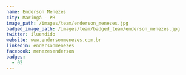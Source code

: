 ```yaml
---
name: Enderson Menezes
city: Maringá - PR
image_path: /images/team/enderson_menezes.jpg
badged_image_path: /images/team/badged_team/enderson_menezes.jpg
twitter: iluendido
website: www.endersonmenezes.com.br
linkedin: endersonmenezes
facebook: menezesenderson
badges:
  - 02
---
```

